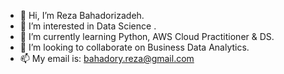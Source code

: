 - 👋 Hi, I’m Reza Bahadorizadeh.
- 👀 I’m interested in Data Science .
- 🌱 I’m currently learning Python, AWS Cloud Practitioner & DS.
- 💞️ I’m looking to collaborate on Business Data Analytics.
- 📫 My email is: bahadory.reza@gmail.com

<!---
RezaBahadori57/RezaBahadori57 is a ✨ special ✨ repository because its `README.md` (this file) appears on your GitHub profile.
You can click the Preview link to take a look at your changes.
--->
